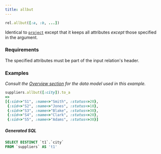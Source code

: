 ```yaml
---
title: allbut
---
```


```ruby
rel.allbut([:a, :b, ...])
```

Identical to [`project`](/reference/Operations/project) except that it keeps all attributes *except* those specified in the argument.

### Requirements

The specified attributes must be part of the input relation's header.

### Examples

*Consult the [Overview section](/reference/overview) for the data model used in this example.*

```ruby
suppliers.allbut([:city]).to_a
=>
[{:sid=>"S1", :name=>"Smith", :status=>20},
 {:sid=>"S2", :name=>"Jones", :status=>10},
 {:sid=>"S3", :name=>"Blake", :status=>30},
 {:sid=>"S4", :name=>"Clark", :status=>20},
 {:sid=>"S5", :name=>"Adams", :status=>30}]
```

##### Generated SQL

```sql
SELECT DISTINCT `t1`.`city`
FROM `suppliers` AS 't1'
```

